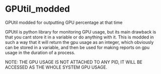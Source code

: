 # GPUtil_modded
GPUtil modded for outputting GPU percentage at that time

GPUtil is python library for monitoring GPU usage, but its main drawback is that you cant store it in a variable or do anything with it. This is modded in such a way that it will return the gpu usage as an integer, which obviously can be stored in a variable, and then be used for making reports on gpu usage in the duration of a process.

NOTE: THE GPU USAGE IS NOT ATTACHED TO ANY PID, IT WILL BE ACCESSED AS THE WHOLE SYSTEM GPU USAGE.
